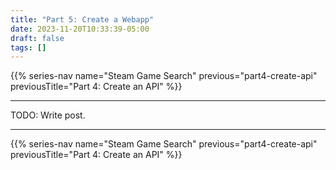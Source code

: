 ```yaml
---
title: "Part 5: Create a Webapp"
date: 2023-11-20T10:33:39-05:00
draft: false
tags: []
---
```


{{% series-nav name="Steam Game Search" previous="part4-create-api" previousTitle="Part 4: Create an API" %}}

---

TODO: Write post.

---

{{% series-nav name="Steam Game Search" previous="part4-create-api" previousTitle="Part 4: Create an API" %}}